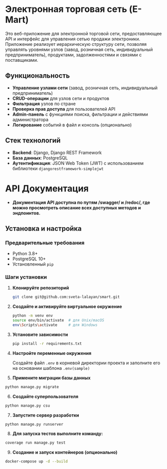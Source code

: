 # Электронная торговая сеть (E-Mart)

Это веб-приложение для электронной торговой сети, предоставляющее API и интерфейс для управления сетью продажи электроники. Приложение реализует иерархическую структуру сети, позволяя управлять уровнями узлов (завод, розничная сеть, индивидуальный предприниматель), продуктами, задолженностями и связями с поставщиками.

## Функциональность
- **Управление узлами сети** (завод, розничная сеть, индивидуальный предприниматель)
- **CRUD-операции** для узлов сети и продуктов
- **Фильтрация** узлов по стране
- **Проверка прав доступа** для пользователей API
- **Admin-панель** с функциями поиска, фильтрации и действиями администратора
- **Логирование** событий в файл и консоль (опционально)

## Стек технологий
- **Backend**: Django, Django REST Framework
- **База данных**: PostgreSQL
- **Аутентификация**: JSON Web Token (JWT) с использованием библиотеки `djangorestframework-simplejwt`

# API Документация
- **Документация API доступна по путям /swagger/ и /redoc/, где можно просмотреть описание всех доступных методов и эндпоинтов.**

## Установка и настройка

### Предварительные требования
- Python 3.8+
- PostgreSQL 10+
- Установленный `pip`

### Шаги установки

1. **Клонируйте репозиторий**
    ```bash
    git clone git@github.com:sveta-lalayan/smart.git
    ```

2. **Создайте и активируйте виртуальное окружение**
    ```bash
    python -m venv env
    source env/bin/activate  # для Unix/macOS
    env\Scripts\activate     # для Windows
    ```

3. **Установите зависимости**
    ```bash
    pip install -r requirements.txt
    ```

4. **Настройте переменные окружения**
   
   Создайте файл `.env` в корневой директории проекта и заполните его на основании шаблона `.env(sample)`
   
5. **Примените миграции базы данных**
```bash
python manage.py migrate
```

6. **Создайте суперпользователя**
```bash
python manage.py csu
```
7. **Запустите сервер разработки**
```bash
python manage.py runserver
```
8. **Для запуска тестов выполните команду:**
```bash
coverage run manage.py test
```

9. **Создание и запуск контейнеров (опционально)**
```bash
docker-compose up -d --build
```
